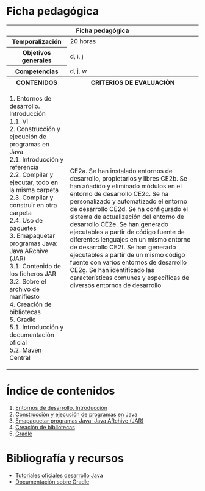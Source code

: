 # Ficha pedagógica

<table>
  <thead>
    <tr><th colspan="2">Ficha pedagógica</th></tr>
  </thead>
  <tbody>
    <tr>
      <th>Temporalización</th><td>20 horas</td>
    </tr>
    <tr>
      <th>Objetivos generales</th><td>d, i, j</td>
    </tr>
    <tr>
      <th>Competencias</th><td>d, j, w</td>
    </tr>
    <tr>
      <th>CONTENIDOS</th>
      <th>CRITERIOS DE EVALUACIÓN</th>
    </tr>
    <tr>
      <td>
        <p>
          1. Entornos de desarrollo. Introducción<br>
          1.1. Vi<br>
          2. Construcción y ejecución de programas en Java<br>
          2.1. Introducción y referencia<br>
          2.2. Compilar y ejecutar, todo en la misma carpeta<br>
          2.3. Compilar y construir en otra carpeta<br>
          2.4. Uso de paquetes<br>
          3. Emapaquetar programas Java: Java ARchive (JAR)<br>
          3.1. Contenido de los ficheros JAR<br>
          3.2. Sobre el archivo de manifiesto<br>
          4. Creación de bibliotecas<br>
          5. Gradle<br>
          5.1. Introducción y documentación oficial<br>
          5.2. Maven Central<br>
        </p>
      </td>
      <td>
          CE2a. Se han instalado entornos de desarrollo, propietarios y libres
          CE2b. Se han añadido y eliminado módulos en el entorno de desarrollo
          CE2c. Se ha personalizado y automatizado el entorno de desarrollo
          CE2d. Se ha configurado el sistema de actualización del entorno de desarrollo
          CE2e. Se han generado ejecutables a partir de código fuente de diferentes lenguajes en un mismo entorno de desarrollo
          CE2f. Se han generado ejecutables a partir de un mismo código fuente con varios entornos de desarrollo
          CE2g. Se han identificado las características comunes y específicas de diversos entornos de desarrollo
      </td>
    </tr>
  </tbody>
</table>

# Índice de contenidos

1. [Entornos de desarrollo. Introducción](01_entornos_intro.md)
2. [Construcción y ejecución de programas en Java](02_build_java.md)
3. [Emapaquetar programas Java: Java ARchive (JAR)](03_jar.md)
4. [Creación de bibliotecas](04_library.md)
5. [Gradle](05_gradle.md)

# Bibliografía y recursos

- [Tutoriales oficiales desarrollo Java](https://dev.java/learn/)
- [Documentación sobre Gradle](https://docs.gradle.org/current/userguide/getting_started_eng.html)
